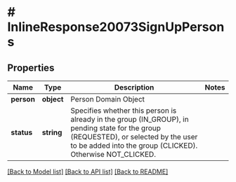 # # InlineResponse20073SignUpPersons

## Properties

Name | Type | Description | Notes
------------ | ------------- | ------------- | -------------
**person** | **object** | Person Domain Object |
**status** | **string** | Specifies whether this person is already in the group (IN_GROUP), in pending state for the group (REQUESTED), or selected by the user to be added into the group (CLICKED). Otherwise NOT_CLICKED. |

[[Back to Model list]](../../README.md#models) [[Back to API list]](../../README.md#endpoints) [[Back to README]](../../README.md)
